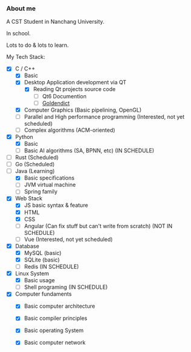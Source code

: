 ### About me 

A CST Student in Nanchang University.

In school.

Lots to do & lots to learn.

My Tech Stack:
- [x] C / C++
  - [x] Basic
  - [x] Desktop Application development via QT
    - [x] Reading Qt projects source code
      - [ ] Qt6 Documention 
      - [ ] [Goldendict](https://github.com/xiaoyifang/goldendict-ng) 
  - [x] Computer Graphics (Basic pipelining, OpenGL)
  - [ ] Parallel and High performance programming (Interested, not yet scheduled)
  - [ ] Complex algorithms (ACM-oriented)
- [x] Python
  - [x] Basic
  - [ ] Basic AI algorithms (SA, BPNN, etc) (IN SCHEDULE)
- [ ] Rust (Scheduled)
- [ ] Go (Scheduled)
- [ ] Java (Learning)
  - [x] Basic specifications
  - [ ] JVM virtual machine
  - [ ] Spring family
- [x] Web Stack
  - [x] JS basic syntax & feature
  - [x] HTML
  - [x] CSS
  - [ ] Angular (Can fix stuff but can't write from scratch) (NOT IN SCHEDULE)
  - [ ] Vue (Interested, not yet scheduled)
- [x] Database
  - [x] MySQL (basic)
  - [x] SQLite (basic)
  - [ ] Redis (IN SCHEDULE)
- [x] Linux System
  - [x] Basic usage
  - [ ] Shell programing (IN SCHEDULE)
- [x] Computer fundaments
  - [x] Basic computer architecture
  - [x] Basic compiler principles
  - [x] Basic operating System
  - [x] Basic computer network 





<!--
**hellc123/hellc123** is a ✨ _special_ ✨ repository because its `README.md` (this file) appears on your GitHub profile.

Here are some ideas to get you started:

- 🔭 I’m currently working on ...
- 🌱 I’m currently learning ...
- 👯 I’m looking to collaborate on ...
- 🤔 I’m looking for help with ...
- 💬 Ask me about ...
- 📫 How to reach me: ...
- 😄 Pronouns: ...
- ⚡ Fun fact: ...
-->
